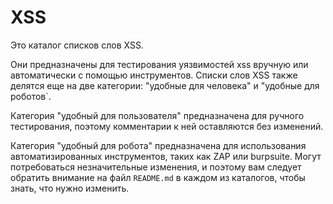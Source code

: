 # XSS
Это каталог списков слов XSS. 

Они предназначены для тестирования уязвимостей xss вручную или автоматически с помощью инструментов. Списки слов XSS также делятся еще на две категории: "удобные для человека" и "удобные для роботов`.

 Категория "удобный для пользователя" предназначена для ручного тестирования, поэтому комментарии к ней оставляются без изменений. 
 
 Категория "удобный для робота" предназначена для использования автоматизированных инструментов, таких как ZAP или burpsuite. Могут потребоваться незначительные изменения, и поэтому вам следует обратить внимание на файл `README.md` в каждом из каталогов, чтобы знать, что нужно изменить.